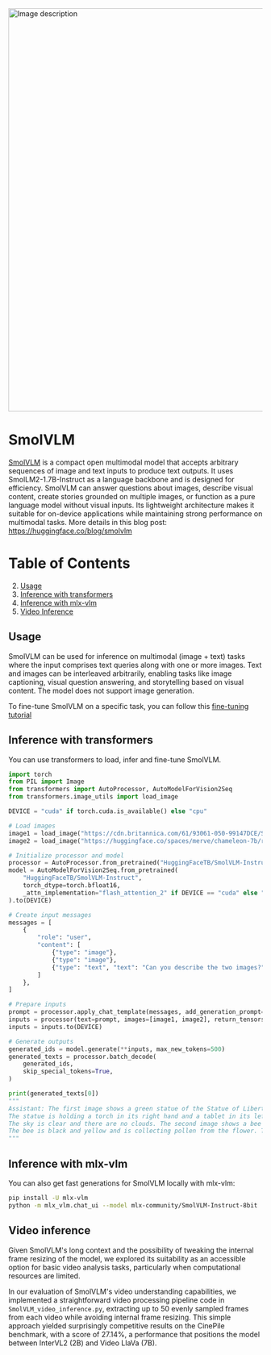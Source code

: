 
<img src="https://huggingface.co/datasets/huggingface/documentation-images/resolve/main/SmolVLM.png" width="800" height="auto" alt="Image description">

# SmolVLM
[SmolVLM](https://huggingface.co/HuggingFaceTB/SmolVLM-Instruct) is a compact open multimodal model that accepts arbitrary sequences of image and text inputs to produce text outputs. It uses SmolLM2-1.7B-Instruct as a language backbone and is designed for efficiency. SmolVLM can answer questions about images, describe visual content, create stories grounded on multiple images, or function as a pure language model without visual inputs. Its lightweight architecture makes it suitable for on-device applications while maintaining strong performance on multimodal tasks.
More details in this blog post: https://huggingface.co/blog/smolvlm

#  Table of Contents
2. [Usage](#usage)
3. [Inference with transformers](#inference-with-transformers)
4. [Inference with mlx-vlm](#inference-with-mlx-vlm)
5. [Video Inference](#video-inference)

## Usage

SmolVLM can be used for inference on multimodal (image + text) tasks where the input comprises text queries along with one or more images. Text and images can be interleaved arbitrarily, enabling tasks like image captioning, visual question answering, and storytelling based on visual content. The model does not support image generation.

To fine-tune SmolVLM on a specific task, you can follow this [fine-tuning tutorial](../../finetuning/Smol_VLM_FT.ipynb)

## Inference with transformers

You can use transformers to load, infer and fine-tune SmolVLM.

```python
import torch
from PIL import Image
from transformers import AutoProcessor, AutoModelForVision2Seq
from transformers.image_utils import load_image

DEVICE = "cuda" if torch.cuda.is_available() else "cpu"

# Load images
image1 = load_image("https://cdn.britannica.com/61/93061-050-99147DCE/Statue-of-Liberty-Island-New-York-Bay.jpg")
image2 = load_image("https://huggingface.co/spaces/merve/chameleon-7b/resolve/main/bee.jpg")

# Initialize processor and model
processor = AutoProcessor.from_pretrained("HuggingFaceTB/SmolVLM-Instruct")
model = AutoModelForVision2Seq.from_pretrained(
    "HuggingFaceTB/SmolVLM-Instruct",
    torch_dtype=torch.bfloat16,
    _attn_implementation="flash_attention_2" if DEVICE == "cuda" else "eager",
).to(DEVICE)

# Create input messages
messages = [
    {
        "role": "user",
        "content": [
            {"type": "image"},
            {"type": "image"},
            {"type": "text", "text": "Can you describe the two images?"}
        ]
    },
]

# Prepare inputs
prompt = processor.apply_chat_template(messages, add_generation_prompt=True)
inputs = processor(text=prompt, images=[image1, image2], return_tensors="pt")
inputs = inputs.to(DEVICE)

# Generate outputs
generated_ids = model.generate(**inputs, max_new_tokens=500)
generated_texts = processor.batch_decode(
    generated_ids,
    skip_special_tokens=True,
)

print(generated_texts[0])
"""
Assistant: The first image shows a green statue of the Statue of Liberty standing on a stone pedestal in front of a body of water. 
The statue is holding a torch in its right hand and a tablet in its left hand. The water is calm and there are no boats or other objects visible. 
The sky is clear and there are no clouds. The second image shows a bee on a pink flower. 
The bee is black and yellow and is collecting pollen from the flower. The flower is surrounded by green leaves.
"""
```
## Inference with mlx-vlm

You can also get fast generations for SmolVLM locally with mlx-vlm:
```bash
pip install -U mlx-vlm
python -m mlx_vlm.chat_ui --model mlx-community/SmolVLM-Instruct-8bit
```

## Video inference

Given SmolVLM's long context and the possibility of tweaking the internal frame resizing of the model, we explored its suitability as an accessible option for basic video analysis tasks, particularly when computational resources are limited.

In our evaluation of SmolVLM's video understanding capabilities, we implemented a straightforward video processing pipeline code in `SmolVLM_video_inference.py`, extracting up to 50 evenly sampled frames from each video while avoiding internal frame resizing. This simple approach yielded surprisingly competitive results on the CinePile benchmark, with a score of 27.14%, a performance that positions the model between InterVL2 (2B) and Video LlaVa (7B).

